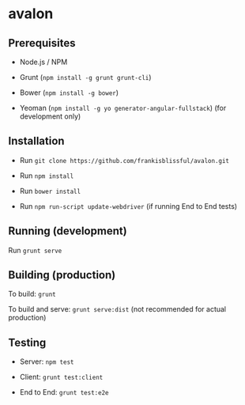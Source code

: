 # avalon

## Prerequisites
* Node.js / NPM

* Grunt (`npm install -g grunt grunt-cli`)

* Bower (`npm install -g bower`)

* Yeoman (`npm install -g yo generator-angular-fullstack`) (for development only)

## Installation
* Run `git clone https://github.com/frankisblissful/avalon.git`

* Run `npm install`

* Run `bower install`

* Run `npm run-script update-webdriver` (if running End to End tests)

## Running (development)
Run `grunt serve`

## Building (production)
To build: `grunt`

To build and serve: `grunt serve:dist` (not recommended for actual production)

## Testing
* Server: `npm test`

* Client: `grunt test:client`

* End to End: `grunt test:e2e`

